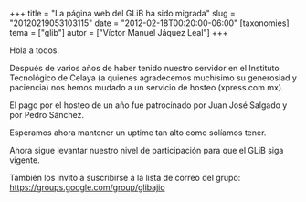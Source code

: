 +++
title = "La página web del GLiB ha sido migrada"
slug = "20120219053103115"
date = "2012-02-18T00:20:00-06:00"
[taxonomies]
tema = ["glib"]
autor = ["Víctor Manuel Jáquez Leal"]
+++

Hola a todos.

Después de varios años de haber tenido nuestro servidor en el Instituto
Tecnológico de Celaya (a quienes agradecemos muchísimo su generosiad y
paciencia) nos hemos mudado a un servicio de hosteo (xpress.com.mx).

El pago por el hosteo de un año fue patrocinado por Juan José Salgado y
por Pedro Sánchez.

Esperamos ahora mantener un uptime tan alto como solíamos tener.

Ahora sigue levantar nuestro nivel de participación para que el GLiB
siga vigente.

También los invito a suscribirse a la lista de correo del grupo:
<a href="https://groups.google.com/group/glibajio">https://groups.google.com/group/glibajio</a>
